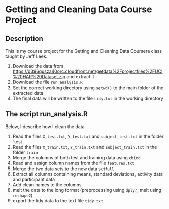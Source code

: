# Getting and Cleaning Data Course Project


## Description

This is my course project for the Getting and Cleaning Data Coursera class taught by Jeff Leek.

1. Download the data from https://d396qusza40orc.cloudfront.net/getdata%2Fprojectfiles%2FUCI%20HAR%20Dataset.zip and extract it
2. Download the file `run_analysis.R`
3. Set the correct working directory using `setwd()` to the main folder of the extracted data
4. The final data will be written to the file `tidy.txt` in the working directory


## The script run_analysis.R

Below, I describe how I clean the data

1. Read the files `X_test.txt`, `Y_test.txt` and `subject_test.txt` in the folder `test
2. Read the files `X_train.txt`, `Y_train.txt` and `subject_train.txt` in the folder `train`
3. Merge the columns of both test and training data using `cbind`
4. Read and assign column names from the file `features.txt`
5. Merge the two data sets to the new data set`full`
6. Extract all columns containing means, standard deviations, activity data and participant data
7. Add clean names to the columns
8. melt the data to the long format (preprocessing using `dplyr`, melt using `reshape2`)
9. export the tidy data to the text file `tidy.txt`